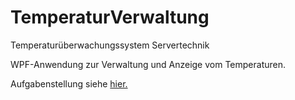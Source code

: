 # TemperaturVerwaltung
Temperaturüberwachungssystem Servertechnik

WPF-Anwendung zur Verwaltung und Anzeige vom Temperaturen.

Aufgabenstellung siehe [hier.](../master/documents/Temperaturverwaltung%20FIA18%20Aufgabe.pdf)

